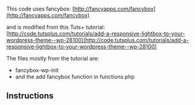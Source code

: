 This code uses fancybox: [http://fancyapps.com/fancybox](http://fancyapps.com/fancybox)

and is modified from this Tuts+ tutorial: [http://code.tutsplus.com/tutorials/add-a-responsive-lightbox-to-your-wordpress-theme--wp-28100](http://code.tutsplus.com/tutorials/add-a-responsive-lightbox-to-your-wordpress-theme--wp-28100)

The files mostly from the tutorial are:

* fancybox-wp-init
* and the add fancybox function in functions.php

## Instructions
